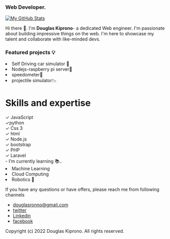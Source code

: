 
### Web Developer.
[![My GitHub Stats](https://github-readme-stats.vercel.app/api/?username=douglasrono&count_private=true&theme=tokyonight&showicons=true)]()

</hr>
Hi there 👋. I'm <b>Douglas Kiprono</b>- a dedicated 
Web engineer. I'm passionate about building impressive
things on the web. I'm here to showcase my talent
and collaborate with like-minded devs.

<h3> Featured projects 💡</h3>
 <li>Self Driving car simulator 🚙</li>
 <li> Nodejs-raspberry pi server📱</li>
 <li>speedometer🧭</li>
 <li> projectile simulator📉</li>
<h1> Skills and expertise</h1>
✓ JavaScript<br>
✓python <br>
✓ Css 3<br>
✓ html<br>
✓ Node.js <br>
✓ bootstrap <br>
✓ PHP<br>
✓ Laravel <br> 
- I’m currently learning 📚..
<li> Machine Learning  </li>
<li> Cloud Computing </li>
<li> Robotics 🦾</li>

If you have any questions or have offers, please reach me from following channels
- douglasronno@gmail.com
- [twitter](https://twitter.com/itsdaglas)
- [Linkedin](https://linkedin.com/in/douglas-kiprono-ke)
- [facebook](https://www.facebook.com/douglas.ronno)

Copyright (c) 2022 Douglas Kiprono. All rights reserved.
